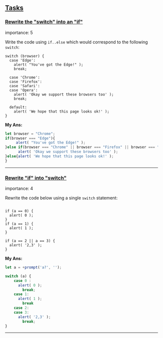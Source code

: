 ﻿## [Tasks](https://javascript.info/switch#tasks)

### [Rewrite the "switch" into an "if"](https://javascript.info/switch#rewrite-the-switch-into-an-if)

[](https://javascript.info/task/rewrite-switch-if-else)

importance: 5

Write the code using  `if..else`  which would correspond to the following  `switch`:

```
switch (browser) {
  case 'Edge':
    alert( "You've got the Edge!" );
    break;

  case 'Chrome':
  case 'Firefox':
  case 'Safari':
  case 'Opera':
    alert( 'Okay we support these browsers too' );
    break;

  default:
    alert( 'We hope that this page looks ok!' );
}
```

**My Ans:**
```javascript
let browser = "Chrome";
if(browser === "Edge"){
     alert( "You've got the Edge!" );
}else if(browser === "Chrome" || browser === "Firefox" || browser === "Safari" || browser === "Opera"){
      alert( 'Okay we support these browsers too' );
}else{alert( 'We hope that this page looks ok!' );
}
```
---
### [Rewrite "if" into "switch"](https://javascript.info/switch#rewrite-if-into-switch)

[](https://javascript.info/task/rewrite-if-switch)

importance: 4

Rewrite the code below using a single  `switch`  statement:

```let a = +prompt('a?', '');

if (a == 0) {
  alert( 0 );
}
if (a == 1) {
  alert( 1 );
}

if (a == 2 || a == 3) {
  alert( '2,3' );
}
```
**My Ans:**
```javascript
let a = +prompt('a?', '');

switch (a) {
    case 0 :
      alert( 0 );
        break;
    case 1:
      alert( 1 );
        break
    case 2: 
    case 3:
      alert( '2,3' );
        break;
}
```
---
